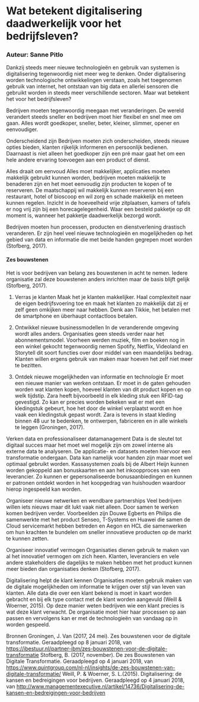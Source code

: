 # Wat betekent digitalisering daadwerkelijk voor het bedrijfsleven? 

### Auteur: Sanne Pitlo 

Dankzij steeds meer nieuwe technologieën en gebruik van systemen is digitalisering tegenwoordig niet meer weg te denken. Onder digitalisering worden technologische ontwikkelingen verstaan, zoals het toegenomen gebruik van internet, het ontstaan van big data en allerlei sensoren die gebruikt worden in steeds meer verschillende sectoren. Maar wat betekent het voor het bedrijfsleven? 

Bedrijven moeten tegenwoordig meegaan met veranderingen. De wereld verandert steeds sneller en bedrijven moet hier flexibel en snel mee om gaan. Alles wordt goedkoper, sneller, beter, kleiner, slimmer, opener en eenvoudiger. 

Onderscheidend zijn
Bedrijven moeten zich onderscheiden, steeds nieuwe opties bieden, klanten rijkelijk informeren en persoonlijk bedienen. Daarnaast is niet alleen het goedkoper zijn een pré maar gaat het om een hele andere ervaring toevoegen aan een product of dienst. 

Alles draait om eenvoud
Alles moet makkelijker, applicaties moeten makkelijk gebruikt kunnen worden, bedrijven moeten makkelijk te benaderen zijn en het moet eenvoudig zijn producten te kopen of te reserveren. De maatschappij wil makkelijk kunnen reserveren bij een restaurant, hotel of bioscoop en wil zorg en schade makkelijk en meteen kunnen regelen. Inzicht in de hoeveelheid vrije zitplaatsen, kamers of tafels er nog vrij zijn bij een horecagelegenheid. Waar een besteld pakketje op dit moment is, wanneer het pakketje daadwerkelijk bezorgd wordt. 

Bedrijven moeten hun processen, producten en dienstverlening drastisch veranderen. Er zijn heel veel nieuwe technologieën en mogelijkheden op het gebied van data en informatie die met beide handen gegrepen moet worden (Stofberg, 2017). 

#### Zes bouwstenen

Het is voor bedrijven van belang zes bouwstenen in acht te nemen. Iedere organisatie zal deze bouwstenen anders inrichten maar de basis blijft gelijk (Stofberg, 2017). 

1. Verras je klanten
Maak het je klanten makkelijker. Haal complexiteit naar de eigen bedrijfsvoering toe en maak het klanten zo makkelijk dat zij er zelf geen omkijken meer naar hebben. Denk aan Tikkie, het betalen met de smartphone en überhaupt contactloos betalen. 

2. Ontwikkel nieuwe businessmodellen
In de veranderende omgeving wordt alles anders. Organisaties geen steeds verder naar het abonnementsmodel. Voorheen werden muziek, film en boeken nog in een winkel gekocht tegenwoordig nemen Spotify, Netflix, Videoland en Storytell dit soort functies over door middel van een maandelijks bedrag. Klanten willen ergens gebruik van maken maar hoeven het zelf niet meer te bezitten. 

3. Ontdek nieuwe mogelijkheden van informatie en technologie
Er moet een nieuwe manier van werken ontstaan. Er moet in de gaten gehouden worden wat klanten kopen, hoeveel klanten van dit product kopen en op welk tijdstip. Zara heeft bijvoorbeeld in elk kleding stuk een RFID-tag gevestigd. Zo kan er precies worden bekeken wat er met een kledingstuk gebeurt, hoe het door de winkel verplaatst wordt en hoe vaak een kledingstuk gepast wordt. Zara is tevens in staat kleding binnen 48 uur te bedenken, te ontwerpen, fabriceren en in alle winkels te leggen (Groningen, 2017).

Verken data en professionaliseer datamanagement 
Data is de sleutel tot digitaal succes maar het moet wel mogelijk zijn om zowel interne als externe data te analyseren. De applicatie- en datasets moeten hiervoor een transformatie ondergaan. Data kan namelijk voor handen zijn maar moet wel optimaal gebruikt worden. Kassasystemen zoals bij de Albert Heijn kunnen worden gekoppeld aan bonuskaarten en aan het inkoopproces van een leverancier. Zo kunnen er gepersonaliseerde bonusaanbiedingen en kunnen er patronen ontdekt worden in het koopgedrag van huishouden waardoor hierop ingespeeld kan worden. 

Organiseer nieuwe netwerken en wendbare partnerships 
Veel bedrijven willen iets nieuws maar dit lukt vaak niet alleen. Door samen te werken komen bedrijven verder. Voorbeelden zijn Douwe Egberts en Philips die samenwerkte met het product Senseo, T-Systems en Huawei die samen de Cloud servicemarkt hebben betreden en Aegon en HCL die samenwerken om hun krachten te bundelen om sneller innovatieve producten op de markt te kunnen zetten. 

Organiseer innovatief vermogen
Organisaties dienen gebruik te maken van al het innovatief vermogen om zich heen. Klanten, leveranciers en vele andere stakeholders die dagelijks te maken hebben met het product kunnen meer bieden dan organisaties denken (Stofberg, 2017). 

Digitalisering helpt de klant kennen 
Organisaties moeten gebruik maken van de digitale mogelijkheden om informatie te krijgen over stijl van leven van klanten. Alle data die over een klant bekend is moet in kaart worden gebracht en bij elk type contact met de klant worden aangevuld (Weill & Woerner, 2015). Op deze manier weten bedrijven wie een klant precies is wat deze klant verwacht. De organisatie moet hier haar processen op aan passen en vervolgens kan er met de technologieën van vandaag op in worden gespeeld. 

Bronnen 
Groningen, J. Van (2017, 24 mei). Zes bouwstenen voor de digitale transformatie. Geraadpleegd op 8 januari 2018, van https://ibestuur.nl/partner-ibm/zes-bouwstenen-voor-de-digitale-transformatie
Stofberg, B. (2017, november). De zes Bouwstenen van Digitale Transformatie. Geraadpleegd op 4 januari 2018, van  https://www.quintgroup.com/nl-nl/insights/de-zes-bouwstenen-van-digitale-transformatie/
Weill, P. & Woerner, S. L.(2015). Digitalisering: de kansen en bedreigingen voor bedrijven. Geraadpleegd op 4 januari 2018, van http://www.managementexecutive.nl/artikel/14736/Digitalisering-de-kansen-en-bedreigingen-voor-bedrijven

